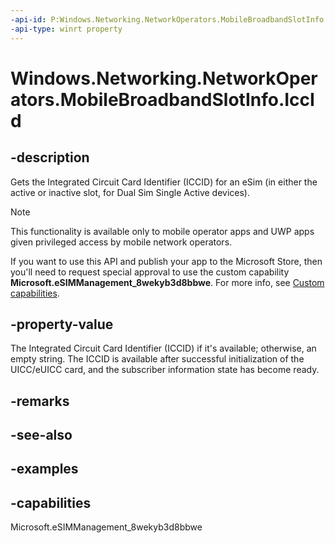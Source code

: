 ```yaml
---
-api-id: P:Windows.Networking.NetworkOperators.MobileBroadbandSlotInfo.IccId
-api-type: winrt property
---
```


# Windows.Networking.NetworkOperators.MobileBroadbandSlotInfo.IccId

<!--
public string IccId { get; }
-->


## -description

Gets the Integrated Circuit Card Identifier (ICCID) for an eSim (in either the active or inactive slot, for Dual Sim Single Active devices).

> [!NOTE]
> This functionality is available only to mobile operator apps and UWP apps given privileged access by mobile network operators.
>
> If you want to use this API and publish your app to the Microsoft Store, then you'll need to request special approval to use the custom capability **Microsoft.eSIMManagement_8wekyb3d8bbwe**. For more info, see [Custom capabilities](/windows/uwp/packaging/app-capability-declarations#custom-capabilities).

## -property-value

The Integrated Circuit Card Identifier (ICCID) if it's available; otherwise, an empty string. The ICCID is available after successful initialization of the UICC/eUICC card, and the subscriber information state has become ready.

## -remarks

## -see-also

## -examples

## -capabilities
Microsoft.eSIMManagement_8wekyb3d8bbwe
